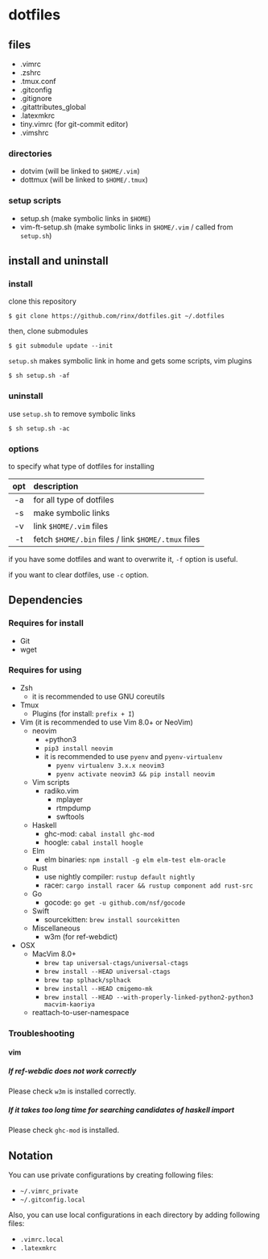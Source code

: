 # dotfiles

## files

* .vimrc
* .zshrc
* .tmux.conf
* .gitconfig
* .gitignore
* .gitattributes\_global
* .latexmkrc
* tiny.vimrc (for git-commit editor)
* .vimshrc

### directories

* dotvim (will be linked to `$HOME/.vim`)
* dottmux (will be linked to `$HOME/.tmux`)

### setup scripts

* setup.sh (make symbolic links in `$HOME`)
* vim-ft-setup.sh (make symbolic links in `$HOME/.vim` / called from `setup.sh`)

## install and uninstall

### install

clone this repository

    $ git clone https://github.com/rinx/dotfiles.git ~/.dotfiles

then, clone submodules

    $ git submodule update --init

`setup.sh` makes symbolic link in home and gets some scripts, vim plugins

    $ sh setup.sh -af

### uninstall

use `setup.sh` to remove symbolic links

    $ sh setup.sh -ac

### options

to specify what type of dotfiles for installing

|opt | description                                         |
|:--:|:----------------------------------------------------|
| -a | for all type of dotfiles                            |
| -s | make symbolic links                                 |
| -v | link `$HOME/.vim` files                             |
| -t | fetch `$HOME/.bin` files / link `$HOME/.tmux` files |

if you have some dotfiles and want to overwrite it, `-f` option is useful.

if you want to clear dotfiles, use `-c` option.


## Dependencies

### Requires for install
* Git
* wget

### Requires for using
* Zsh
    - it is recommended to use GNU coreutils
* Tmux
    - Plugins (for install: `prefix + I`)
* Vim (it is recommended to use Vim 8.0+ or NeoVim)
    - neovim
        - +python3
        - `pip3 install neovim`
        - it is recommended to use `pyenv` and `pyenv-virtualenv`
            - `pyenv virtualenv 3.x.x neovim3`
            - `pyenv activate neovim3 && pip install neovim`
    - Vim scripts
        - radiko.vim
            - mplayer
            - rtmpdump
            - swftools
    - Haskell
        - ghc-mod: `cabal install ghc-mod`
        - hoogle:  `cabal install hoogle`
    - Elm
        - elm binaries: `npm install -g elm elm-test elm-oracle`
    - Rust
        - use nightly compiler: `rustup default nightly`
        - racer: `cargo install racer && rustup component add rust-src`
    - Go
        - gocode: `go get -u github.com/nsf/gocode`
    - Swift
        - sourcekitten: `brew install sourcekitten`
    - Miscellaneous
        - w3m (for ref-webdict)
* OSX
    - MacVim 8.0+
        - `brew tap universal-ctags/universal-ctags`
        - `brew install --HEAD universal-ctags`
        - `brew tap splhack/splhack`
        - `brew install --HEAD cmigemo-mk`
        - `brew install --HEAD --with-properly-linked-python2-python3 macvim-kaoriya`
    - reattach-to-user-namespace

### Troubleshooting

#### vim

##### If ref-webdic does not work correctly

Please check `w3m` is installed correctly.

##### If it takes too long time for searching candidates of haskell import

Please check `ghc-mod` is installed.


## Notation

You can use private configurations by creating following files:

* `~/.vimrc_private`
* `~/.gitconfig.local`

Also, you can use local configurations in each directory by adding following files:

* `.vimrc.local`
* `.latexmkrc`


